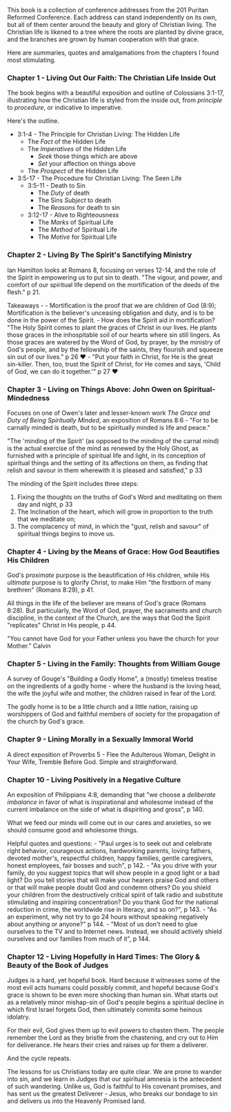 This book is a collection of conference addresses from the 201 Puritan Reformed Conference. Each address can stand independently on its own, but all of them center around the beauty and glory of Christian living. The Christian life is likened to a tree where the roots are planted by divine grace, and the branches are grown by human cooperation with that grace.

Here are summaries, quotes and amalgamations from the chapters I found most stimulating.

### Chapter 1 - Living Out Our Faith: The Christian Life Inside Out

The book begins with a beautiful exposition and outline of Colossians 3:1-17, illustrating how the Christian life is styled from the inside out, from _principle_ to _procedure_, or indicative to imperative.

Here's the outline.

- 3:1-4 - The Principle for Christian Living: The Hidden Life
	- The _Fact_ of the Hidden Life
	- The _Imperatives_ of the Hidden Life
		- _Seek_ those things which are above
		- _Set_ your affection on things above
	- The _Prospect_ of the Hidden Life
- 3:5-17 - The Procedure for Christian Living: The Seen Life
	- 3:5-11 - Death to Sin
		- The _Duty_ of death
		- The Sins _Subject_ to death
		- The _Reasons_ for death to sin
	- 3:12-17 - Alive to Righteousness
		- The _Marks_ of Spiritual Life
		- The _Method_ of Spiritual Life
		- The _Motive_ for Spiritual Life


### Chapter 2 - Living By The Spirit's Sanctifying Ministry

Ian Hamilton looks at Romans 8, focusing on verses 12-14, and the role of the Spirit in empowering us to put sin to death. "The vigour, and power, and comfort of our spiritual life depend on the mortification of the deeds of the flesh." p 21.

Takeaways - 
	- Mortification is the proof that we are children of God (8:9); Mortification is the believer's unceasing obligation and duty, and is to be done in the power of the Spirit.
	- How does the Spirit aid in mortification? "The Holy Spirit comes to plant the graces of Christ in our lives. He plants those graces in the inhospitable soil of our hearts where sin still lingers. As those graces are watered by the Word of God, by prayer, by the ministry of God's people, and by the fellowship of the saints, they flourish and squeeze sin out of our lives." p 26 ❤️ 
	- "Put your faith in Christ, for He is the great sin-killer. Then, too, trust the Spirit of Christ, for He comes and says, 'Child of God, we can do it together.'" p 27 ❤️ 


### Chapter 3 - Living on Things Above: John Owen on Spiritual-Mindedness

Focuses on one of Owen's later and lesser-known work _The Grace and Duty of Being Spiritually Minded_, an exposition of Romans 8:6 - "For to be carnally minded is death, but to be spiritually minded is life and peace."

"The 'minding of the Spirit' (as opposed to the minding of the carnal mind) is the actual exercise of the mind as renewed by the Holy Ghost, as furnished with a principle of spiritual life and light, in its conception of spiritual things and the setting of its affections on them, as finding that relish and savour in them wherewith it is pleased and satisfied," p 33

The minding of the Spirit includes three steps:
  1. Fixing the thoughts on the truths of God's Word and meditating on them day and night, p 33
  2. The Inclination of the heart, which will grow in proportion to the truth that we meditate on;
  3. The complacency of mind, in which the "gust, relish and savour" of spiritual things begins to move us.


### Chapter 4 - Living by the Means of Grace: How God Beautifies His Children

God's _proximate_ purpose is the beautification of His children, while His _ultimate_ purpose is to glorify Christ, to make Him "the firstborn of many brethren" (Romans 8:29), p 41.

All things in the life of the believer are means of God's grace (Romans 8:28). But particularly, the Word of God, prayer, the sacraments and church discipline, in the context of the Church, are the ways that God the Spirit "replicates" Christ in His people, p 44.

"You cannot have God for your Father unless you have the church for your Mother." Calvin


### Chapter 5 - Living in the Family: Thoughts from William Gouge

A survey of Gouge's "Building a Godly Home", a (mostly) timeless treatise on the ingredients of a godly home - where the husband is the loving head, the wife the joyful wife and mother, the children raised in fear of the Lord. 

The godly home is to be a little church and a little nation, raising up worshippers of God and faithful members of society for the propagation of the church by God's grace.

### Chapter 9 - Lining Morally in a Sexually Immoral World

A direct exposition of Proverbs 5 - Flee the Adulterous Woman, Delight in Your Wife, Tremble Before God. Simple and straightforward.

### Chapter 10 - Living Positively in a Negative Culture

An exposition of Philippians 4:8, demanding that "we choose a _deliberate imbalance_ in favor of what is inspirational and wholesome instead of the current imbalance on the side of what is dispiriting and gross", p 140.

What we feed our minds will come out in our cares and anxieties, so we should consume good and wholesome things.

Helpful quotes and questions:
	- "Paul urges is to seek out and celebrate right behavior, courageous actions, hardworking parents, loving fathers, devoted mother's, respectful children, happy families, gentle caregivers, honest employees, fair bosses and such", p 142.
	- "As you drive with your family, do you suggest topics that will show people in a good light or a bad light? Do you tell stories that will make your hearers praise God and others or that will make people doubt God and condemn others? Do you shield your children from the destructively critical spirit of talk radio and substitute stimulating and inspiring concentration? Do you thank God for the national reduction in crime, the worldwide rise in literacy, and so on?", p 143.
	- "As an experiment, why not try to go 24 hours without speaking negatively about anything or anyone?" p 144.
	- "Most of us don't need to glue ourselves to the TV and to Internet news. Instead, we should actively shield ourselves and our families from much of it", p 144.

### Chapter 12 - Living Hopefully in Hard Times: The Glory & Beauty of the Book of Judges

Judges is a hard, yet hopeful book. Hard because it witnesses some of the most evil acts humans could possibly commit, and hopeful because God's grace is shown to be even more shocking than human sin. What starts out as a relatively minor mishap-sin of God's people begins a spiritual decline in which first Israel forgets God, then ultimately commits some heinous idolatry. 

For their evil, God gives them up to evil powers to chasten them. The people remember the Lord as they bristle from the chastening, and cry out to Him for deliverance. He hears their cries and raises up for them a deliverer. 

And the cycle repeats.

The lessons for us Christians today are quite clear. We are prone to wander into sin, and we learn in Judges that our spiritual amnesia is the antecedent of such wandering. Unlike us, God is faithful to His covenant promises, and has sent us the greatest Deliverer - Jesus, who breaks our bondage to sin and delivers us into the Heavenly Promised land.